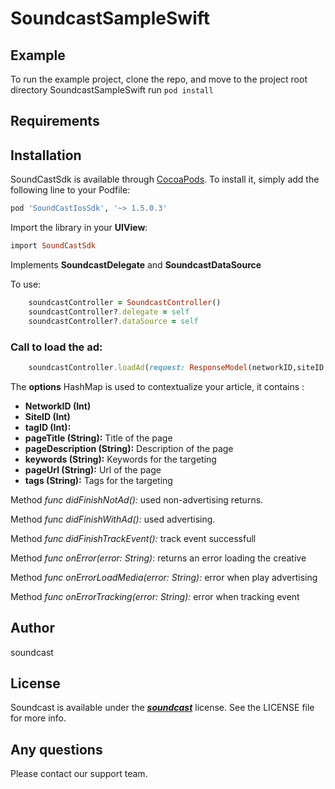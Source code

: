 # SoundcastSampleSwift

## Example

To run the example project, clone the repo, and move to the project root directory SoundcastSampleSwift run `pod install`

## Requirements

## Installation

SoundCastSdk is available through [CocoaPods](https://cocoapods.org). To install
it, simply add the following line to your Podfile:

```ruby
pod 'SoundCastIosSdk', '~> 1.5.0.3'
```

Import the library in your **UIView**:

```ruby
import SoundCastSdk
```

Implements **SoundcastDelegate** and **SoundcastDataSource**

To use:

```ruby
    soundcastController = SoundcastController()
    soundcastController?.delegate = self
    soundcastController?.dataSource = self
```

### Call to load the ad:

```ruby
    soundcastController.loadAd(request: ResponseModel(networkID,siteID,tagID,pageTitle,pageDescription,keywords,pageUrl,tags))
```

The **options** HashMap is used to contextualize your article, it contains :
* **NetworkID (Int)** 
* **SiteID (Int)**
* **tagID (Int):**
* **pageTitle (String):** Title of the page
* **pageDescription (String):** Description of the page
* **keywords (String):** Keywords for the targeting
* **pageUrl (String):** Url of the page
* **tags (String):** Tags for the targeting
    
Method *func didFinishNotAd():* used non-advertising returns.

Method *func didFinishWithAd():* used advertising.

Method *func didFinishTrackEvent():* track event successfull
    
Method *func onError(error: String)*: returns an error loading the creative

Method *func onErrorLoadMedia(error: String):* error when play advertising

Method *func onErrorTracking(error: String):* error when tracking event


## Author

soundcast

## License

Soundcast is available under the [***soundcast***](https://soundcast.fm) license. See the LICENSE file for more info.

## Any questions

Please contact our support team.